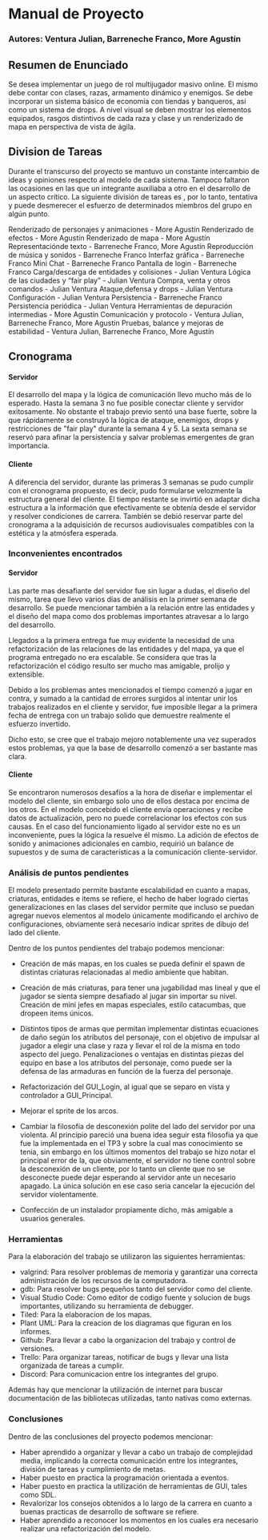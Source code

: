 # Manual de Proyecto

### Autores: Ventura Julian, Barreneche Franco, More Agustín

## Resumen de Enunciado

Se desea implementar un juego de rol multijugador masivo online. El mismo debe
contar con clases, razas, armamento dinámico y enemigos. Se debe incorporar un
sistema básico de economía con tiendas y banqueros, asi como un sistema de
drops. A nivel visual se deben mostrar los elementos equipados, rasgos distintivos
de cada raza y clase y un renderizado de mapa en perspectiva de vista de ágila.

## Division de Tareas

Durante  el transcurso del proyecto se mantuvo un constante intercambio de ideas y
opiniones respecto al modelo de cada sistema. Tampoco faltaron las ocasiones en 
las que un integrante auxiliaba a otro en el desarrollo de un aspecto crítico.
La siguiente división de tareas es , por lo tanto, tentativa y puede desmerecer
el esfuerzo de determinados miembros del grupo en algún punto.

Renderizado de personajes y animaciones - More Agustín
Renderizado de efectos - More Agustín
Renderizado de mapa - More Agustín
Representaciónde texto - Barreneche Franco, More Agustín
Reproducción de música y sonidos - Barreneche Franco
Interfaz gráfica - Barreneche Franco
Mini Chat - Barreneche Franco
Pantalla de login - Barreneche Franco
Carga/descarga de entidades y colisiones - Julian Ventura
Lógica de las ciudades y “fair play” - Julian Ventura
Compra, venta y otros comandos - Julian Ventura
Ataque,defensa y drops - Julian Ventura
Configuración - Julian Ventura
Persistencia - Barreneche Franco
Persistencia periódica - Julian Ventura
Herramientas de depuración intermedias - More Agustín
Comunicación y protocolo - Ventura Julian, Barreneche Franco, More Agustín
Pruebas, balance y mejoras de estabilidad - Ventura Julian, Barreneche Franco, More Agustín

## Cronograma

#### Servidor

El desarrollo del mapa y la lógica de comunicación llevo mucho más de lo esperado.
Hasta la semana 3 no fue posible conectar cliente y servidor exitosamente. No obstante
el trabajo previo sentó una base fuerte, sobre la que rápidamente se construyó la lógica
de ataque, enemigos, drops y restricciones de "fair play" durante la semana 4 y 5.
La sexta semana se reservó para afinar la persistencia y salvar problemas emergentes
de gran importancia.

#### Cliente

A diferencia del servidor, durante las primeras 3 semanas se pudo cumplir con el
cronograma propuesto, es decir, pudo formularse velozmente la estructura general
del cliente. El tiempo restante se invirtió en adaptar dicha estructura a la
información que efectivamente se obtenía desde el servidor y resolver condiciones
de carrera. También se debió reservar parte del cronograma a la adquisición de recursos
audiovisuales compatibles con la estética y la atmósfera esperada.

### Inconvenientes encontrados

#### Servidor

Las parte mas desafiante del servidor fue sin lugar a dudas, el diseño del mismo, tarea que llevo varios días de análisis en la primer semana de desarrollo. Se puede mencionar también a la relación entre las entidades y el diseño del mapa como dos problemas importantes atravesar a lo largo del desarrollo.

Llegados a la primera entrega fue muy evidente la necesidad de una refactorización de las relaciones de las entidades y del mapa, ya que el programa entregado no era escalable. Se considera que tras la refactorización el código resulto ser mucho mas amigable, prolijo y extensible.

Debido a los problemas antes mencionados el tiempo comenzó a jugar en contra, y sumado a la cantidad de errores surgidos al intentar unir los trabajos realizados en el cliente y servidor, fue imposible llegar a la primera fecha de entrega con un trabajo solido que demuestre realmente el esfuerzo invertido.

Dicho esto, se cree que el trabajo mejoro notablemente una vez superados estos problemas, ya que la base de desarrollo comenzó a ser bastante mas clara.

#### Cliente

Se encontraron numerosos desafíos a la hora de diseñar e implementar el modelo del cliente, sin embargo solo uno de ellos destaca por encima de los otros. En el modelo concebido el cliente envía operaciones y recibe datos de actualización, pero no puede correlacionar los efectos con sus causas. En el caso del funcionamiento ligado al servidor este no es un inconveniente, pues la lógica la resuelve él mismo. La adición de efectos de sonido y animaciones adicionales en cambio, requirió un balance de supuestos y de suma de características a la comunicación cliente-servidor. 



### Análisis de puntos pendientes

El modelo presentado permite bastante escalabilidad en cuanto a mapas, criaturas, entidades e items se refiere, el hecho de haber logrado ciertas generalizaciones en las clases del servidor permite que incluso se puedan agregar nuevos elementos al modelo únicamente modificando el archivo de configuraciones, obviamente será necesario indicar sprites de dibujo del lado del cliente.

Dentro de los puntos pendientes del trabajo podemos mencionar:

* Creación de más mapas, en los cuales se pueda definir el spawn de distintas criaturas relacionadas al medio ambiente que habitan.

* Creación de más criaturas, para tener una jugabilidad mas lineal y que el jugador se sienta siempre desafiado al jugar sin importar su nivel. Creación de mini jefes en mapas especiales, estilo catacumbas, que dropeen items únicos.

* Distintos tipos de armas que permitan implementar distintas ecuaciones de daño según los atributos del personaje, con el objetivo de impulsar al jugador a elegir una clase y raza y llevar el rol de la misma en todo aspecto del juego. Penalizaciones o ventajas en distintas piezas del equipo en base a los atributos del personaje, como puede ser la defensa de las armaduras en función de la fuerza del personaje.

* Refactorización del GUI_Login, al igual que se separo en vista y controlador a GUI_Principal.

* Mejorar el sprite de los arcos.

* Cambiar la filosofía de desconexión polite del lado del servidor por una violenta. Al principio pareció una buena idea seguir esta filosofia ya que fue la implementada en el TP3 y sobre la cual mas conocimiento se tenia, sin embargo en los últimos momentos del trabajo se hizo notar el principal error de la, que obviamente, el servidor no tiene control sobre la desconexión de un cliente, por lo tanto un cliente que no se desconecte puede dejar esperando al servidor ante un necesario apagado. La única solución en ese caso seria cancelar la ejecución del servidor violentamente.

* Confección de un instalador propiamente dicho, más amigable a usuarios generales.

  


### Herramientas

Para la elaboración del trabajo se utilizaron las siguientes herramientas:

* valgrind: Para resolver problemas de memoria y garantizar una correcta administración de los recursos de la computadora.
* gdb: Para resolver bugs pequeños tanto del servidor como del cliente.
* Visual Studio Code: Como editor de codigo fuente y solucion de bugs importantes, utilizando su herramienta de debugger.
* Tiled: Para la elaboracion de los mapas.
* Plant UML: Para la creacion de los diagramas que figuran en los informes.
* Github: Para llevar a cabo la organizacion del trabajo y control de versiones.
* Trello: Para organizar tareas, notificar de bugs y llevar una lista organizada de tareas a cumplir.
* Discord: Para comunicacion entre los integrantes del grupo.

Además hay que mencionar la utilización de internet para buscar documentación de las bibliotecas utilizadas, tanto nativas como externas.

### Conclusiones

Dentro de las conclusiones del proyecto podemos mencionar:

* Haber aprendido a organizar y llevar a cabo un trabajo de complejidad media, implicando la correcta comunicación entre los integrantes, división de tareas y cumplimiento de metas.
* Haber puesto en practica la programación orientada a eventos.
* Haber puesto en practica la utilización de herramientas de GUI, tales como SDL.
* Revalorizar los consejos obtenidos a lo largo de la carrera en cuanto a buenas practicas de desarrollo de software se refiere.
* Haber aprendido a reconocer los momentos en los cuales era necesario realizar una refactorización del modelo.
